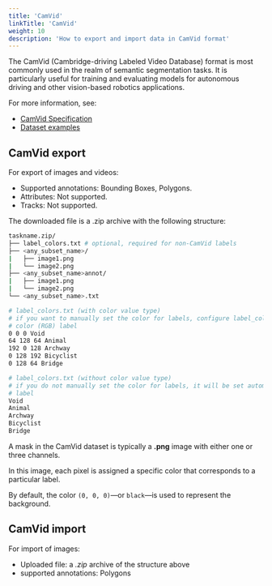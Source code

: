 ```yaml
---
title: 'CamVid'
linkTitle: 'CamVid'
weight: 10
description: 'How to export and import data in CamVid format'
---
```


The CamVid (Cambridge-driving Labeled Video Database) format is most commonly used
in the realm of semantic segmentation tasks. It is particularly useful for training
and evaluating models for autonomous driving and other vision-based robotics
applications.

For more information, see:

- [CamVid Specification](http://mi.eng.cam.ac.uk/research/projects/VideoRec/CamVid/)
- [Dataset examples](https://github.com/cvat-ai/datumaro/tree/v0.3/tests/assets/camvid_dataset)

## CamVid export

For export of images and videos:

- Supported annotations: Bounding Boxes, Polygons.
- Attributes: Not supported.
- Tracks: Not supported.

The downloaded file is a .zip archive with the following structure:

```bash
taskname.zip/
├── label_colors.txt # optional, required for non-CamVid labels
├── <any_subset_name>/
|   ├── image1.png
|   └── image2.png
├── <any_subset_name>annot/
|   ├── image1.png
|   └── image2.png
└── <any_subset_name>.txt

# label_colors.txt (with color value type)
# if you want to manually set the color for labels, configure label_colors.txt as follows:
# color (RGB) label
0 0 0 Void
64 128 64 Animal
192 0 128 Archway
0 128 192 Bicyclist
0 128 64 Bridge

# label_colors.txt (without color value type)
# if you do not manually set the color for labels, it will be set automatically:
# label
Void
Animal
Archway
Bicyclist
Bridge
```

A mask in the CamVid dataset is typically a **.png**
image with either one or three channels.

In this image, each pixel is assigned a specific color
that corresponds to a particular label.

By default, the color `(0, 0, 0)`—or `black`—is used
to represent the background.

## CamVid import

For import of images:

- Uploaded file: a _.zip_ archive of the structure above
- supported annotations: Polygons
